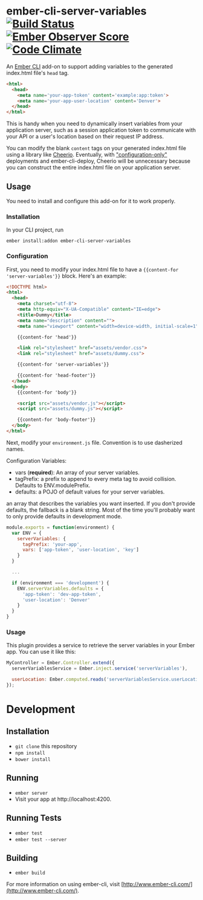 # ember-cli-server-variables [![Build Status](https://travis-ci.org/blimmer/ember-cli-server-variables.svg?branch=master)](https://travis-ci.org/blimmer/ember-cli-server-variables) [![Ember Observer Score](http://emberobserver.com/badges/ember-cli-server-variables.svg)](http://emberobserver.com/addons/ember-cli-server-variables) [![Code Climate](https://codeclimate.com/github/blimmer/ember-cli-server-variables/badges/gpa.svg)](https://codeclimate.com/github/blimmer/ember-cli-server-variables)

An [Ember CLI](http://www.ember-cli.com/) add-on to support adding variables
to the generated index.html file's `head` tag.

```html
<html>
  <head>
    <meta name='your-app-token' content='example:app:token'>
    <meta name='your-app-user-location' content='Denver'>
  </head>
</html>
```

This is handy when you need to dynamically insert variables from your application
server, such as a session application token to communicate with your API or a user's
location based on their request IP address.  

You can modify the blank `content` tags on your generated index.html file using
a library like [Cheerio](https://github.com/cheeriojs/cheerio). Eventually, with
["configuration-only"](https://github.com/ember-cli/ember-cli-deploy/issues/89)
deployments and ember-cli-deploy, Cheerio will be unnecessary because you can
construct the entire index.html file on your application server.

## Usage
You need to install and configure this add-on for it to work properly.

### Installation
In your CLI project, run
```
ember install:addon ember-cli-server-variables
```

### Configuration
First, you need to modify your index.html file to have a `{{content-for 'server-variables'}}`
block. Here's an example:

```html
<!DOCTYPE html>
<html>
  <head>
    <meta charset="utf-8">
    <meta http-equiv="X-UA-Compatible" content="IE=edge">
    <title>Dummy</title>
    <meta name="description" content="">
    <meta name="viewport" content="width=device-width, initial-scale=1">

    {{content-for 'head'}}

    <link rel="stylesheet" href="assets/vendor.css">
    <link rel="stylesheet" href="assets/dummy.css">

    {{content-for 'server-variables'}}

    {{content-for 'head-footer'}}
  </head>
  <body>
    {{content-for 'body'}}

    <script src="assets/vendor.js"></script>
    <script src="assets/dummy.js"></script>

    {{content-for 'body-footer'}}
  </body>
</html>
```

Next, modify your `environment.js` file. Convention is to use dasherized names.

Configuration Variables:

  * vars (**required**): An array of your server variables.
  * tagPrefix: a prefix to append to every meta tag to avoid collision. Defaults to ENV.modulePrefix.
  * defaults: a POJO of default values for your server variables.

 an array that describes
the variables you want inserted. If you don't provide defaults,
the fallback is a blank string. Most of the time you'll probably want to only
provide defaults in development mode.

```javascript
module.exports = function(environment) {
  var ENV = {
    serverVariables: {
      tagPrefix: 'your-app',
      vars: ['app-token', 'user-location', 'key']
    }
  }

  ...

  if (environment === 'development') {
    ENV.serverVariables.defaults = {
      'app-token': 'dev-app-token',
      'user-location': 'Denver'
    }
  }
}
```

### Usage
This plugin provides a service to retrieve the server variables in your
Ember app. You can use it like this:

```javascript
MyController = Ember.Controller.extend({
  serverVariablesService = Ember.inject.service('serverVariables'),

  userLocation: Ember.computed.reads('serverVariablesService.userLocation')
});
```

# Development
## Installation

* `git clone` this repository
* `npm install`
* `bower install`

## Running

* `ember server`
* Visit your app at http://localhost:4200.

## Running Tests

* `ember test`
* `ember test --server`

## Building

* `ember build`

For more information on using ember-cli, visit [http://www.ember-cli.com/](http://www.ember-cli.com/).
